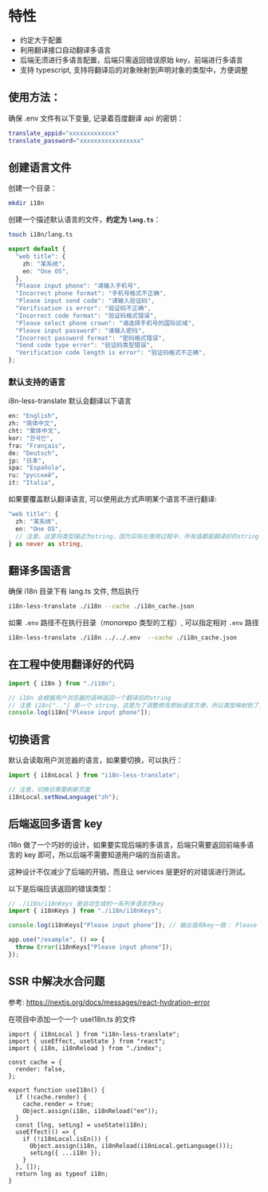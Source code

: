 # 特性

- 约定大于配置
- 利用翻译接口自动翻译多语言
- 后端无须进行多语言配置，后端只需返回错误原始 key，前端进行多语言
- 支持 typescript, 支持将翻译后的对象映射到声明对象的类型中，方便调整

## 使用方法：

确保 .env 文件有以下变量, 记录着百度翻译 api 的密钥：

```sh
translate_appid="xxxxxxxxxxxxx"
translate_password="xxxxxxxxxxxxxxxxx"
```

## 创建语言文件

创建一个目录：

```sh
mkdir i18n
```

创建一个描述默认语言的文件，**约定为 `lang.ts`**：

```sh
touch i18n/lang.ts
```

```typescript
export default {
  "web title": {
    zh: "某系统",
    en: "One OS",
  },
  "Please input phone": "请输入手机号",
  "Incorrect phone format": "手机号格式不正确",
  "Please input send code": "请输入验证码",
  "Verification is error": "验证码不正确",
  "Incorrect code format": "验证码格式错误",
  "Please select phone crown": "请选择手机号的国际区域",
  "Please input password": "请输入密码",
  "Incorrect password format": "密码格式错误",
  "Send code type error": "验证码类型错误",
  "Verification code length is error": "验证码格式不正确",
};
```

### 默认支持的语言

i8n-less-translate 默认会翻译以下语言

```sh
en: "English",
zh: "简体中文",
cht: "繁体中文",
kor: "한국인",
fra: "Français",
de: "Deutsch",
jp: "日本",
spa: "Española",
ru: "русский",
it: "Italia",
```

如果要覆盖默认翻译语言, 可以使用此方式声明某个语言不进行翻译:

```typescript
"web title": {
  zh: "某系统",
  en: "One OS",
  // 注意，这里将类型描述为string，因为实际在使用过程中，所有值都是翻译好的string，而不是对象
} as never as string,
```

## 翻译多国语言

确保 i18n 目录下有 lang.ts 文件, 然后执行

```sh
i18n-less-translate ./i18n --cache ./i18n_cache.json
```

如果 `.env` 路径不在执行目录（monorepo 类型的工程）, 可以指定相对 `.env` 路径

```sh
i18n-less-translate ./i18n ../../.env  --cache ./i18n_cache.json
```

## 在工程中使用翻译好的代码

```typescript
import { i18n } from "./i18n";

// i18n 会根据用户浏览器的语种返回一个翻译后的string
// 注意 i18n[".."] 是一个 string，这是为了调整修改原始语言方便，所以类型映射到了原始文件中
console.log(i18n["Please input phone"]);
```

## 切换语言

默认会读取用户浏览器的语言，如果要切换，可以执行：

```typescript
import { i18nLocal } from "i18n-less-translate";

// 注意，切换后需要刷新页面
i18nLocal.setNowLanguage("zh");
```

## 后端返回多语言 key

i18n 做了一个巧妙的设计，如果要实现后端的多语言，后端只需要返回前端多语言的 key 即可，所以后端不需要知道用户端的当前语言。

这种设计不仅减少了后端的开销，而且让 services 层更好的对错误进行测试。

以下是后端应该返回的错误类型：

```typescript
// ./i18n/i18nKeys 是自动生成的一系列多语言的key
import { i18nKeys } from "./i18n/i18nKeys";

console.log(i18nKeys["Please input phone"]); // 输出值和key一致： Please input phone

app.use("/example", () => {
  throw Error(i18nKeys["Please input phone"]);
});
```

## SSR 中解决水合问题

参考: https://nextjs.org/docs/messages/react-hydration-error

在项目中添加一个一个 useI18n.ts 的文件

```tsx
import { i18nLocal } from "i18n-less-translate";
import { useEffect, useState } from "react";
import { i18n, i18nReload } from "./index";

const cache = {
  render: false,
};

export function useI18n() {
  if (!cache.render) {
    cache.render = true;
    Object.assign(i18n, i18nReload("en"));
  }
  const [lng, setLng] = useState(i18n);
  useEffect(() => {
    if (!i18nLocal.isEn()) {
      Object.assign(i18n, i18nReload(i18nLocal.getLanguage()));
      setLng({ ...i18n });
    }
  }, []);
  return lng as typeof i18n;
}
```
